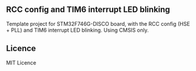 ## RCC config and TIM6 interrupt LED blinking
Template project for STM32F746G-DISCO board, with the RCC config (HSE + PLL) and
TIM6 interrupt LED blinking.
Using CMSIS only.

## Licence
MIT Licence
